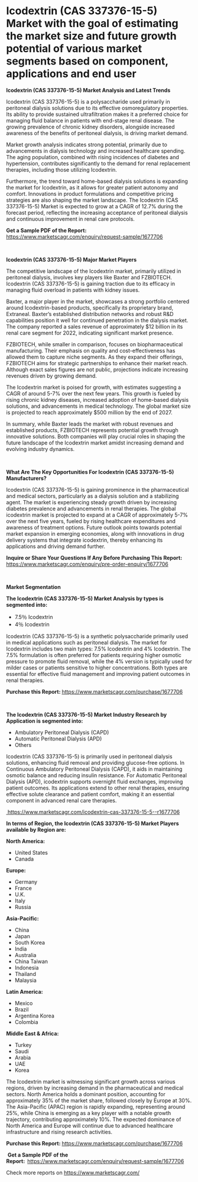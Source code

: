 <p><h1>Icodextrin (CAS 337376-15-5) Market with the goal of estimating the market size and future growth potential of various market segments based on component, applications and end user</h1></p><p><strong>Icodextrin (CAS 337376-15-5) Market Analysis and Latest Trends</strong></p>
<p><p>Icodextrin (CAS 337376-15-5) is a polysaccharide used primarily in peritoneal dialysis solutions due to its effective osmoregulatory properties. Its ability to provide sustained ultrafiltration makes it a preferred choice for managing fluid balance in patients with end-stage renal disease. The growing prevalence of chronic kidney disorders, alongside increased awareness of the benefits of peritoneal dialysis, is driving market demand.</p><p>Market growth analysis indicates strong potential, primarily due to advancements in dialysis technology and increased healthcare spending. The aging population, combined with rising incidences of diabetes and hypertension, contributes significantly to the demand for renal replacement therapies, including those utilizing Icodextrin. </p><p>Furthermore, the trend toward home-based dialysis solutions is expanding the market for Icodextrin, as it allows for greater patient autonomy and comfort. Innovations in product formulations and competitive pricing strategies are also shaping the market landscape. The Icodextrin (CAS 337376-15-5) Market is expected to grow at a CAGR of 12.7% during the forecast period, reflecting the increasing acceptance of peritoneal dialysis and continuous improvement in renal care protocols.</p></p>
<p><strong>Get a Sample PDF of the Report:&nbsp;</strong> <a href="https://www.marketscagr.com/enquiry/request-sample/1677706?utm_campaign=1944&utm_medium=2&utm_source=Github&utm_content=ia&utm_term=28122024&utm_id=icodextrin-cas-337376-15-5">https://www.marketscagr.com/enquiry/request-sample/1677706</a></p>
<p>&nbsp;</p>
<p><strong>Icodextrin (CAS 337376-15-5) Major Market Players</strong></p>
<p><p>The competitive landscape of the Icodextrin market, primarily utilized in peritoneal dialysis, involves key players like Baxter and FZBIOTECH. Icodextrin (CAS 337376-15-5) is gaining traction due to its efficacy in managing fluid overload in patients with kidney issues.</p><p>Baxter, a major player in the market, showcases a strong portfolio centered around Icodextrin-based products, specifically its proprietary brand, Extraneal. Baxter’s established distribution networks and robust R&D capabilities position it well for continued penetration in the dialysis market. The company reported a sales revenue of approximately $12 billion in its renal care segment for 2022, indicating significant market presence.</p><p>FZBIOTECH, while smaller in comparison, focuses on biopharmaceutical manufacturing. Their emphasis on quality and cost-effectiveness has allowed them to capture niche segments. As they expand their offerings, FZBIOTECH aims for strategic partnerships to enhance their market reach. Although exact sales figures are not public, projections indicate increasing revenues driven by growing demand.</p><p>The Icodextrin market is poised for growth, with estimates suggesting a CAGR of around 5-7% over the next few years. This growth is fueled by rising chronic kidney diseases, increased adoption of home-based dialysis solutions, and advancements in medical technology. The global market size is projected to reach approximately $500 million by the end of 2027.</p><p>In summary, while Baxter leads the market with robust revenues and established products, FZBIOTECH represents potential growth through innovative solutions. Both companies will play crucial roles in shaping the future landscape of the Icodextrin market amidst increasing demand and evolving industry dynamics.</p></p>
<p>&nbsp;</p>
<p><strong>What Are The Key Opportunities For Icodextrin (CAS 337376-15-5) Manufacturers?</strong></p>
<p><p>Icodextrin (CAS 337376-15-5) is gaining prominence in the pharmaceutical and medical sectors, particularly as a dialysis solution and a stabilizing agent. The market is experiencing steady growth driven by increasing diabetes prevalence and advancements in renal therapies. The global icodextrin market is projected to expand at a CAGR of approximately 5-7% over the next five years, fueled by rising healthcare expenditures and awareness of treatment options. Future outlook points towards potential market expansion in emerging economies, along with innovations in drug delivery systems that integrate icodextrin, thereby enhancing its applications and driving demand further.</p></p>
<p><strong>Inquire or Share Your Questions If Any Before Purchasing This Report:</strong> <a href="https://www.marketscagr.com/enquiry/pre-order-enquiry/1677706?utm_campaign=1944&utm_medium=2&utm_source=Github&utm_content=ia&utm_term=28122024&utm_id=icodextrin-cas-337376-15-5">https://www.marketscagr.com/enquiry/pre-order-enquiry/1677706</a></p>
<p>&nbsp;</p>
<p><strong>Market Segmentation</strong></p>
<p><strong>The Icodextrin (CAS 337376-15-5) Market Analysis by types is segmented into:</strong></p>
<p><ul><li>7.5％ Icodextrin</li><li>4％ Icodextrin</li></ul></p>
<p><p>Icodextrin (CAS 337376-15-5) is a synthetic polysaccharide primarily used in medical applications such as peritoneal dialysis. The market for Icodextrin includes two main types: 7.5% Icodextrin and 4% Icodextrin. The 7.5% formulation is often preferred for patients requiring higher osmotic pressure to promote fluid removal, while the 4% version is typically used for milder cases or patients sensitive to higher concentrations. Both types are essential for effective fluid management and improving patient outcomes in renal therapies.</p></p>
<p><strong>Purchase this Report:&nbsp;</strong><a href="https://www.marketscagr.com/purchase/1677706?utm_campaign=1944&utm_medium=2&utm_source=Github&utm_content=ia&utm_term=28122024&utm_id=icodextrin-cas-337376-15-5">https://www.marketscagr.com/purchase/1677706</a></p>
<p>&nbsp;</p>
<p><strong>The Icodextrin (CAS 337376-15-5) Market Industry Research by Application is segmented into:</strong></p>
<p><ul><li>Ambulatory Peritoneal Dialysis (CAPD)</li><li>Automatic Peritoneal Dialysis (APD)</li><li>Others</li></ul></p>
<p><p>Icodextrin (CAS 337376-15-5) is primarily used in peritoneal dialysis solutions, enhancing fluid removal and providing glucose-free options. In Continuous Ambulatory Peritoneal Dialysis (CAPD), it aids in maintaining osmotic balance and reducing insulin resistance. For Automatic Peritoneal Dialysis (APD), icodextrin supports overnight fluid exchanges, improving patient outcomes. Its applications extend to other renal therapies, ensuring effective solute clearance and patient comfort, making it an essential component in advanced renal care therapies.</p></p>
<p><a href="https://www.marketscagr.com/icodextrin-cas-337376-15-5--r1677706?utm_campaign=1944&utm_medium=2&utm_source=Github&utm_content=ia&utm_term=28122024&utm_id=icodextrin-cas-337376-15-5">&nbsp;https://www.marketscagr.com/icodextrin-cas-337376-15-5--r1677706</a></p>
<p><strong>In terms of Region, the Icodextrin (CAS 337376-15-5) Market Players available by Region are:</strong></p>
<p>
    <p> <strong> North America: </strong>
        <ul>
            <li>United States</li>
            <li>Canada</li>
        </ul>
        </p> 
    <p> <strong> Europe: </strong>
        <ul>
            <li>Germany</li>
            <li>France</li>
            <li>U.K.</li>
            <li>Italy</li>
            <li>Russia</li>
        </ul>
        </p> 
    <p> <strong> Asia-Pacific: </strong>
        <ul>
            <li>China</li>
            <li>Japan</li>
            <li>South Korea</li>
            <li>India</li>
            <li>Australia</li>
            <li>China Taiwan</li>
            <li>Indonesia</li>
            <li>Thailand</li>
            <li>Malaysia</li>
        </ul>
        </p> 
    <p> <strong> Latin America: </strong>
        <ul>
            <li>Mexico</li>
            <li>Brazil</li>
            <li>Argentina Korea</li>
            <li>Colombia</li>
        </ul>
        </p> 
    <p> <strong> Middle East & Africa: </strong>
        <ul>
            <li>Turkey</li>
            <li>Saudi</li>
            <li>Arabia</li>
            <li>UAE</li>
            <li>Korea</li>
        </ul>
    </p>
    </p>
<p><p>The Icodextrin market is witnessing significant growth across various regions, driven by increasing demand in the pharmaceutical and medical sectors. North America holds a dominant position, accounting for approximately 35% of the market share, followed closely by Europe at 30%. The Asia-Pacific (APAC) region is rapidly expanding, representing around 25%, while China is emerging as a key player with a notable growth trajectory, contributing approximately 10%. The expected dominance of North America and Europe will continue due to advanced healthcare infrastructure and rising research activities.</p></p>
<p><strong>Purchase this Report: </strong><a href="https://www.marketscagr.com/purchase/1677706?utm_campaign=1944&utm_medium=2&utm_source=Github&utm_content=ia&utm_term=28122024&utm_id=icodextrin-cas-337376-15-5">https://www.marketscagr.com/purchase/1677706</a></p>
<p>&nbsp;<strong>Get a Sample PDF of the Report:&nbsp;&nbsp;</strong><a href="https://www.marketscagr.com/enquiry/request-sample/1677706?utm_campaign=1944&utm_medium=2&utm_source=Github&utm_content=ia&utm_term=28122024&utm_id=icodextrin-cas-337376-15-5">https://www.marketscagr.com/enquiry/request-sample/1677706</a></p>
<p><strong></strong></p>
<p>Check more reports on <a href="https://www.marketscagr.com/?utm_campaign=1944&utm_medium=2&utm_source=Github&utm_content=ia&utm_term=28122024&utm_id=icodextrin-cas-337376-15-5">https://www.marketscagr.com/</a></p>